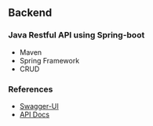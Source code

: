 ## Backend

### Java Restful API using Spring-boot

* Maven
* Spring Framework
* CRUD

### References

* [Swagger-UI](http://localhost:8080/swagger-ui.html)
* [API Docs](http://localhost:8080/api-docs)